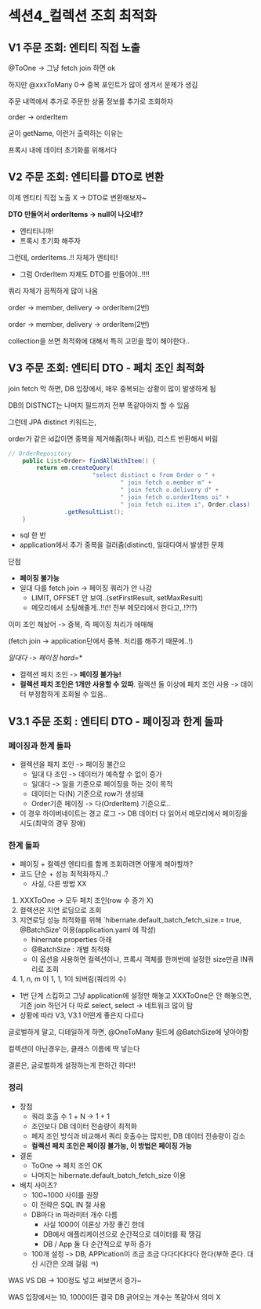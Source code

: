 # 섹션4_컬렉션 조회 최적화



## V1 주문 조회: 엔티티 직접 노출

@ToOne -> 그냥 fetch join 하면 ok

하지만 @xxxToMany 0-> 중복 포인트가 많이 생겨서 문제가 생김



주문 내역에서 추가로 주문한 상품 정보를 추가로 조회하자

order -> orderItem



굳이 getName, 이런거 출력하는 이유는

프록시 내에 데이터 초기화를 위해서다





## V2 주문 조회: 엔티티를 DTO로 변환

이제 엔티티 직접 노출 X -> DTO로 변환해보자~

**DTO 만들어서 orderItems -> null이 나오네!?**

- 엔티티니까!
- 프록시 초기화 해주자

그런데, orderItems..!! 자체가 엔티티!

- 그럼 OrderItem 자체도 DTO를 만들어야..!!!!



쿼리 자체가 끔찍하게 많이 나옴

order -> member, delivery -> orderItem(2번)

order -> member, delivery -> orderItem(2번)

collection을 쓰면 최적화에 대해서 특히 고민을 많이 해야한다..



## V3 주문 조회: 엔티티 DTO - 페치 조인 최적화

join fetch 막 하면, DB 입장에서, 매우 중복되는 상황이 많이 발생하게 됨



DB의 DISTNCT는 나머지 필드까지 전부 똑같아야지 할 수 있음

그런데 JPA distinct 키워드는,

order가 같은 id값이면 중복을 제거해줌(하나 버림), 리스트 반환해서 버림



``` java
// OrderRepository
    public List<Order> findAllWithItem() {
        return em.createQuery(
                        "select distinct o from Order o " +
                                " join fetch o.member m" +
                                " join fetch o.delivery d" +
                                " join fetch o.orderItems oi" +
                                " join fetch oi.item i", Order.class)
                .getResultList();
    }
```

- sql 한 번
- application에서 추가 중복을 걸러줌(distinct), 일대다여서 발생한 문제

단점

- **페이징 불가능**
- 일대 다를 fetch join -> 페이징 쿼리가 안 나감
  - LIMIT, OFFSET 안 보여..(setFirstResult, setMaxResult)
  - 메모리에서 소팅해줄게..!!(!! 전부 메모리에서 한다고,.!?!?)

이미 조인 해놨어 -> 중복, 즉 페이징 처리가 애매해

(fetch join -> application단에서 중복. 처리를 해주기 때문에..!)

**일대다 -> 페이징 hard*=**

- 컬렉션 페치 조인 -> **페이징 불가능!**
- **컬렉션 패치 조인은 1개만 사용할 수 있따**. 컬렉션 둘 이상에 페치 조인 사용 -> 데이터 부정합하게 조회될 수 있음..



## V3.1 주문 조회 : 엔티티 DTO - 페이징과 한계 돌파



### 페이징과 한계 돌파

- 컬렉션을 패치 조인 -> 페이징 불간으
  - 일대 다 조인 -> 데이터가 예측할 수 없이 증가
  - 일대다 -> 일을 기준으로 페이징을 하는 것이 목적
  - 데이터는 다(N) 기준으로 row가 생성돼
  - Order기준 페이징 -> 다(OrderItem) 기준으로..
- 이 경우 하이버네이트는 경고 로그 -> DB 데이터 다 읽어서 메모리에서 페이징을 시도(최악의 경우 장애)



### 한계 돌파

- 페이징 + 컬렉션 엔티티를 함께 조회하려면 어떻게 해야할까?
- 코드 단순 + 성능 최적화까지..?
  - 사실, 다른 방법 XX



1. XXXToOne -> 모두 페치 조인(row 수 증가 X)
2. 컬렉션은 지연 로딩으로 조회
3. 지연로딩 성능 최적화를 위해 `hibernate.default_batch_fetch_size.= true, @BatchSize' 이용(application.yaml 에 작성)
   - hinernate properties 아래
   - @BatchSize : 개별 최적화
   - 이 옵션을 사용하면 컬렉션이나, 프록시 객체를 한꺼번에 설정한 size만큼 IN쿼리로 조회
4. 1, n, m 이 1, 1, 1이 되버림(쿼리의 수)



- 1번 단계 스킵하고 그냥 application에 설정만 해놓고 XXXToOne은 안 해놓으면, 기존 join 하던거 다 따로 select, select -> 네트워크 많이 탐
- 상황에 따라 V3, V3.1 어떤게 좋은지 다르다



글로벌하게 말고, 디테일하게 하면, @OneToMany 필드에 @BatchSize에 넣아야함

컬렉션이 아닌경우는, 클래스 이름에 딱 넣는다

결론은, 글로벌하게 설정하는게 편하긴 하다!!



### 정리

- 장점
  - 쿼리 호출 수 1 + N -> 1 + 1
  - 조인보다 DB 데이터 전송량이 최적화
  - 페지 조인 방식과 비교해서 쿼리 호출수는 많지만, DB 데이터 전송량이 감소
  - **컬렉션 페치 조인은 페이징 불가능, 이 방법은 페이징 가능**
- 결론
  - ToOne -> 페치 조인 OK
  - 나머지는 hibernate.default_batch_fetch_size 이용
- 배치 사이즈?
  - 100~1000 사이를 권장
  - 이 전략은 SQL IN 절 사용
  - DB마다 in 파라미터 개수 다름
    - 사실 1000이 이론상 가장 좋긴 한데
    - DB에서 애플리케이션으로 순간적으로 데이터를 확 땡김
    - DB / App 둘 다 순간적으로 부하 증가
  - 100개 설정 -> DB, APPlcation이 조금 조금 다다다다다다 한다(부하 준다. 대신 시간은 오래 걸림 ㅋ)

WAS VS DB -> 100정도 넣고 써보면서 증가~

WAS 입장에서는 10, 1000이든 결국 DB 긁어오는 개수는 똑같아서 의미 X



